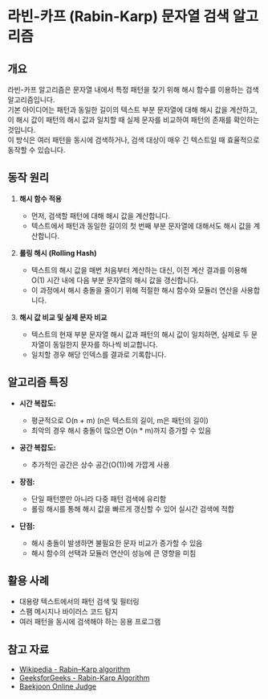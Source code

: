 # 라빈-카프 (Rabin-Karp) 문자열 검색 알고리즘

## 개요
라빈-카프 알고리즘은 문자열 내에서 특정 패턴을 찾기 위해 해시 함수를 이용하는 검색 알고리즘입니다.  
기본 아이디어는 패턴과 동일한 길이의 텍스트 부분 문자열에 대해 해시 값을 계산하고, 이 해시 값이 패턴의 해시 값과 일치할 때 실제 문자를 비교하여 패턴의 존재를 확인하는 것입니다.  
이 방식은 여러 패턴을 동시에 검색하거나, 검색 대상이 매우 긴 텍스트일 때 효율적으로 동작할 수 있습니다.

## 동작 원리
1. **해시 함수 적용**  
   - 먼저, 검색할 패턴에 대해 해시 값을 계산합니다.
   - 텍스트에서 패턴과 동일한 길이의 첫 번째 부분 문자열에 대해서도 해시 값을 계산합니다.

2. **롤링 해시 (Rolling Hash)**  
   - 텍스트의 해시 값을 매번 처음부터 계산하는 대신, 이전 계산 결과를 이용해 O(1) 시간 내에 다음 부분 문자열의 해시 값을 갱신합니다.
   - 이 과정에서 해시 충돌을 줄이기 위해 적절한 해시 함수와 모듈러 연산을 사용합니다.

3. **해시 값 비교 및 실제 문자 비교**  
   - 텍스트의 현재 부분 문자열 해시 값과 패턴의 해시 값이 일치하면, 실제로 두 문자열이 동일한지 문자를 하나씩 비교합니다.
   - 일치할 경우 해당 인덱스를 결과로 기록합니다.

## 알고리즘 특징
- **시간 복잡도:**  
  - 평균적으로 O(n + m) (n은 텍스트의 길이, m은 패턴의 길이)  
  - 최악의 경우 해시 충돌이 많으면 O(n * m)까지 증가할 수 있음

- **공간 복잡도:**  
  - 추가적인 공간은 상수 공간(O(1))에 가깝게 사용

- **장점:**  
  - 단일 패턴뿐만 아니라 다중 패턴 검색에 유리함  
  - 롤링 해시를 통해 해시 값을 빠르게 갱신할 수 있어 실시간 검색에 적합

- **단점:**  
  - 해시 충돌이 발생하면 불필요한 문자 비교가 증가할 수 있음  
  - 해시 함수의 선택과 모듈러 연산이 성능에 큰 영향을 미침

## 활용 사례
- 대용량 텍스트에서의 패턴 검색 및 필터링  
- 스팸 메시지나 바이러스 코드 탐지  
- 여러 패턴을 동시에 검색해야 하는 응용 프로그램

## 참고 자료
- [Wikipedia - Rabin–Karp algorithm](https://en.wikipedia.org/wiki/Rabin–Karp_algorithm)
- [GeeksforGeeks - Rabin-Karp Algorithm](https://www.geeksforgeeks.org/rabin-karp-algorithm-for-pattern-searching/)
- [Baekjoon Online Judge](https://www.acmicpc.net/)